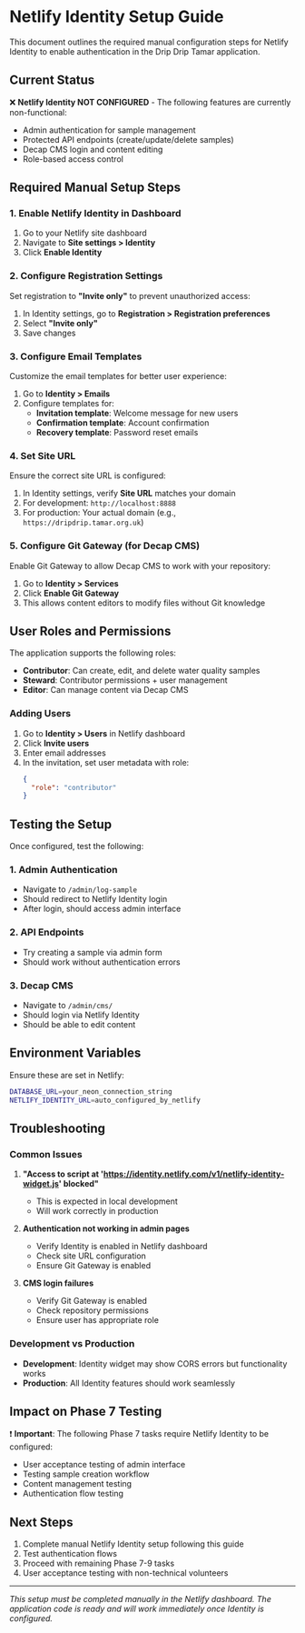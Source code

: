 # Netlify Identity Setup Guide

This document outlines the required manual configuration steps for Netlify Identity to enable authentication in the Drip Drip Tamar application.

## Current Status

❌ **Netlify Identity NOT CONFIGURED** - The following features are currently non-functional:
- Admin authentication for sample management
- Protected API endpoints (create/update/delete samples) 
- Decap CMS login and content editing
- Role-based access control

## Required Manual Setup Steps

### 1. Enable Netlify Identity in Dashboard

1. Go to your Netlify site dashboard
2. Navigate to **Site settings > Identity**
3. Click **Enable Identity**

### 2. Configure Registration Settings

Set registration to **"Invite only"** to prevent unauthorized access:

1. In Identity settings, go to **Registration > Registration preferences**
2. Select **"Invite only"**
3. Save changes

### 3. Configure Email Templates

Customize the email templates for better user experience:

1. Go to **Identity > Emails**
2. Configure templates for:
   - **Invitation template**: Welcome message for new users
   - **Confirmation template**: Account confirmation
   - **Recovery template**: Password reset emails

### 4. Set Site URL

Ensure the correct site URL is configured:

1. In Identity settings, verify **Site URL** matches your domain
2. For development: `http://localhost:8888`
3. For production: Your actual domain (e.g., `https://dripdrip.tamar.org.uk`)

### 5. Configure Git Gateway (for Decap CMS)

Enable Git Gateway to allow Decap CMS to work with your repository:

1. Go to **Identity > Services**
2. Click **Enable Git Gateway**
3. This allows content editors to modify files without Git knowledge

## User Roles and Permissions

The application supports the following roles:

- **Contributor**: Can create, edit, and delete water quality samples
- **Steward**: Contributor permissions + user management
- **Editor**: Can manage content via Decap CMS

### Adding Users

1. Go to **Identity > Users** in Netlify dashboard
2. Click **Invite users**
3. Enter email addresses
4. In the invitation, set user metadata with role:
   ```json
   {
     "role": "contributor"
   }
   ```

## Testing the Setup

Once configured, test the following:

### 1. Admin Authentication
- Navigate to `/admin/log-sample`
- Should redirect to Netlify Identity login
- After login, should access admin interface

### 2. API Endpoints
- Try creating a sample via admin form
- Should work without authentication errors

### 3. Decap CMS
- Navigate to `/admin/cms/`
- Should login via Netlify Identity
- Should be able to edit content

## Environment Variables

Ensure these are set in Netlify:

```bash
DATABASE_URL=your_neon_connection_string
NETLIFY_IDENTITY_URL=auto_configured_by_netlify
```

## Troubleshooting

### Common Issues

1. **"Access to script at 'https://identity.netlify.com/v1/netlify-identity-widget.js' blocked"**
   - This is expected in local development
   - Will work correctly in production

2. **Authentication not working in admin pages**
   - Verify Identity is enabled in Netlify dashboard
   - Check site URL configuration
   - Ensure Git Gateway is enabled

3. **CMS login failures**
   - Verify Git Gateway is enabled
   - Check repository permissions
   - Ensure user has appropriate role

### Development vs Production

- **Development**: Identity widget may show CORS errors but functionality works
- **Production**: All Identity features should work seamlessly

## Impact on Phase 7 Testing

❗ **Important**: The following Phase 7 tasks require Netlify Identity to be configured:

- User acceptance testing of admin interface
- Testing sample creation workflow
- Content management testing
- Authentication flow testing

## Next Steps

1. Complete manual Netlify Identity setup following this guide
2. Test authentication flows
3. Proceed with remaining Phase 7-9 tasks
4. User acceptance testing with non-technical volunteers

---

*This setup must be completed manually in the Netlify dashboard. The application code is ready and will work immediately once Identity is configured.*